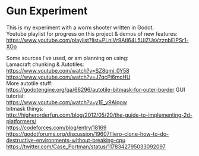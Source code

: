 # Gun Experiment
This is my experiment with a worm shooter written in Godot.  
Youtube playlist for progress on this project & demos of new features: https://www.youtube.com/playlist?list=PLniVr9AtI64L5UiZUsVzznbEIPSr1-XOo  

Some sources I've used, or am planning on using:  
Lamacraft chunking & Autotiles:  
https://www.youtube.com/watch?v=SZ8qmi_0Y58  
https://www.youtube.com/watch?v=J7qcPi6mcHU  
More autotile stuff:  
https://godotengine.org/qa/66296/autotile-bitmask-for-outer-border
GUI tutorial:  
https://www.youtube.com/watch?v=y1E_y9AIqow  
bitmask things:  
http://higherorderfun.com/blog/2012/05/20/the-guide-to-implementing-2d-platformers/  
https://codeforces.com/blog/entry/18169  
https://godotforums.org/discussion/19607/liero-clone-how-to-do-destructive-environments-without-breaking-cpu  
https://twitter.com/Case_Portman/status/1178342795033092097
